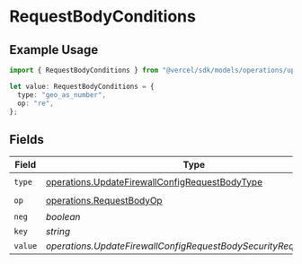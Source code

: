 # RequestBodyConditions

## Example Usage

```typescript
import { RequestBodyConditions } from "@vercel/sdk/models/operations/updatefirewallconfig.js";

let value: RequestBodyConditions = {
  type: "geo_as_number",
  op: "re",
};
```

## Fields

| Field                                                                                                            | Type                                                                                                             | Required                                                                                                         | Description                                                                                                      |
| ---------------------------------------------------------------------------------------------------------------- | ---------------------------------------------------------------------------------------------------------------- | ---------------------------------------------------------------------------------------------------------------- | ---------------------------------------------------------------------------------------------------------------- |
| `type`                                                                                                           | [operations.UpdateFirewallConfigRequestBodyType](../../models/operations/updatefirewallconfigrequestbodytype.md) | :heavy_check_mark:                                                                                               | N/A                                                                                                              |
| `op`                                                                                                             | [operations.RequestBodyOp](../../models/operations/requestbodyop.md)                                             | :heavy_check_mark:                                                                                               | N/A                                                                                                              |
| `neg`                                                                                                            | *boolean*                                                                                                        | :heavy_minus_sign:                                                                                               | N/A                                                                                                              |
| `key`                                                                                                            | *string*                                                                                                         | :heavy_minus_sign:                                                                                               | N/A                                                                                                              |
| `value`                                                                                                          | *operations.UpdateFirewallConfigRequestBodySecurityRequest2Value*                                                | :heavy_minus_sign:                                                                                               | N/A                                                                                                              |